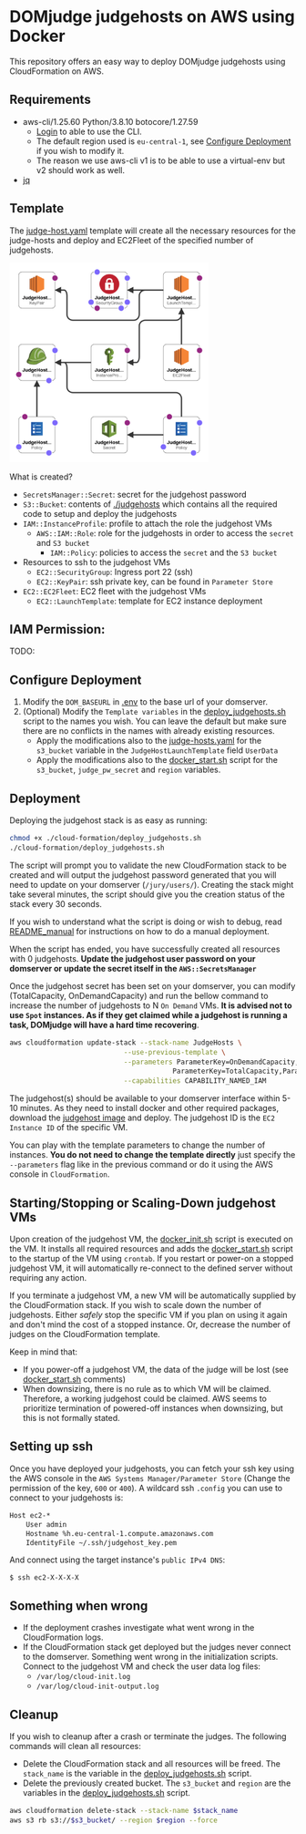 # DOMjudge judgehosts on AWS using Docker

This repository offers an easy way to deploy DOMjudge judgehosts using CloudFormation on AWS.

## Requirements
- aws-cli/1.25.60 Python/3.8.10 botocore/1.27.59
    - [Login](https://docs.aws.amazon.com/cli/latest/userguide/cli-configure-quickstart.html) to able to use the CLI. 
    - The default region used is `eu-central-1`, see [Configure Deployment](#configure-deployment) if you wish to modify it.
    - The reason we use aws-cli v1 is to be able to use a virtual-env but v2 should work as well.
- [jq](https://manpages.ubuntu.com/manpages/xenial/man1/jq.1.html)


## Template
The [judge-host.yaml](cloud-formation/judge-hosts.yaml) template will create all the necessary resources for the judge-hosts and deploy and EC2Fleet of the specified number of judgehosts.

<img src="./readme-img/judgehost-designer.png" width="350">

What is created?
- `SecretsManager::Secret`: secret for the judgehost password
- `S3::Bucket`: contents of [./judgehosts](./judgehost/) which contains all the required code to setup and deploy the judgehosts
- `IAM::InstanceProfile`: profile to attach the role the judgehost VMs
    - `AWS::IAM::Role`: role for the judgehosts in order to access the `secret` and `S3 bucket`
        - `IAM::Policy`: policies to access the `secret` and the `S3 bucket`
- Resources to ssh to the judgehost VMs
    - `EC2::SecurityGroup`: Ingress port 22 (ssh)
    - `EC2::KeyPair`: ssh private key, can be found in `Parameter Store`
- `EC2::EC2Fleet`: EC2 fleet with the judgehost VMs
    - `EC2::LaunchTemplate`: template for EC2 instance deployment

## IAM Permission:
TODO:

## Configure Deployment
1. Modify the `DOM_BASEURL` in [.env](./judgehost/.env) to the base url of your domserver.
2. (Optional) Modify the `Template variables` in the [deploy_judgehosts.sh](./cloud-formation/deploy_judgehosts.sh) script to the names you wish. You can leave the default but make sure there are no conflicts in the names with already existing resources.
    - Apply the modifications also to the [judge-hosts.yaml](./cloud-formation/judge-hosts.yaml) for the `s3_bucket` variable in the `JudgeHostLaunchTemplate` field `UserData`
    - Apply the modifications also to the [docker_start.sh](./judgehost/scripts/docker_start.sh) script for the `s3_bucket`, `judge_pw_secret` and `region` variables.

## Deployment
Deploying the judgehost stack is as easy as running:
```bash
chmod +x ./cloud-formation/deploy_judgehosts.sh
./cloud-formation/deploy_judgehosts.sh
```
The script will prompt you to validate the new CloudFormation stack to be created and will output the judgehost password generated that you will need to update on your domserver (`/jury/users/`). Creating the stack might take several minutes, the script should give you the creation status of the stack every 30 seconds.

If you wish to understand what the script is doing or wish to debug, read [README_manual](./README_manual.md) for instructions on how to do a manual deployment.

When the script has ended, you have successfully created all resources with 0 judgehosts. **Update the judgehost user password on your domserver or update the secret itself in the `AWS::SecretsManager`** 

Once the judgehost secret has been set on your domserver, you can modify (TotalCapacity, OnDemandCapacity) and run the bellow command to increase the number of judgehosts to N `On Demand` VMs. **It is advised not to use `Spot` instances. As if they get claimed while a judgehost is running a task, DOMjudge will have a hard time recovering**.
```bash
aws cloudformation update-stack --stack-name JudgeHosts \
                            --use-previous-template \
                            --parameters ParameterKey=OnDemandCapacity,ParameterValue={N} \
                                        ParameterKey=TotalCapacity,ParameterValue={N} \
                            --capabilities CAPABILITY_NAMED_IAM 
```

The judgehost(s) should be available to your domserver interface within 5-10 minutes. As they need to install docker and other required packages, download the [judgehost image](https://hub.docker.com/r/domjudge/judgehost/) and deploy. The judgehost ID is the `EC2 Instance ID` of the specific VM.

You can play with the template parameters to change the number of instances. **You do not need to change the template directly** just specify the `--parameters` flag like in the previous command or do it using the AWS console in `CloudFormation`. 


## Starting/Stopping or Scaling-Down judgehost VMs
Upon creation of the judgehost VM, the [docker_init.sh](./judgehost/scripts/docker_init.sh) script is executed on the VM. It installs all required resources and adds the [docker_start.sh](./judgehost/scripts/docker_start.sh) script to the startup of the VM using `crontab`. If you restart or power-on a stopped judgehost VM, it will automatically re-connect to the defined server without requiring any action. 

If you terminate a judgehost VM, a new VM will be automatically supplied by the CloudFormation stack. If you wish to scale down the number of judgehosts. Either *safely* stop the specific VM if you plan on using it again and don't mind the cost of a stopped instance. Or, decrease the number of judges on the CloudFormation template. 

Keep in mind that:
- If you power-off a judgehost VM, the data of the judge will be lost (see [docker_start.sh](./judgehost/scripts/docker_start.sh) comments)
- When downsizing, there is no rule as to which VM will be claimed. Therefore, a working judgehost could be claimed. AWS seems to prioritize termination of powered-off instances when downsizing, but this is not formally stated.

##  Setting up ssh
Once you have deployed your judgehosts, you can fetch your ssh key using the AWS console in the `AWS Systems Manager/Parameter Store` (Change the permission of the key, `600` or `400`). A wildcard ssh `.config` you can use to connect to your judgehosts is:
```ssh-config
Host ec2-*
    User admin
    Hostname %h.eu-central-1.compute.amazonaws.com
    IdentityFile ~/.ssh/judgehost_key.pem
```
And connect using the target instance's `public IPv4 DNS`:
```bash
$ ssh ec2-X-X-X-X
```

## Something when wrong
- If the deployment crashes investigate what went wrong in the CloudFormation logs. 
- If the CloudFormation stack get deployed but the judges never connect to the domserver. Something went wrong in the initialization scripts. Connect to the judgehost VM and check the user data log files:
    - `/var/log/cloud-init.log` 
    - `/var/log/cloud-init-output.log`

## Cleanup 
If you wish to cleanup after a crash or terminate the judges. The following commands will clean all resources:

- Delete the CloudFormation stack and all resources will be freed. The `stack_name` is the variable in the [deploy_judgehosts.sh](./cloud-formation/deploy_judgehosts.sh) script.
- Delete the previously created bucket. The `s3_bucket` and `region` are the variables in the [deploy_judgehosts.sh](./cloud-formation/deploy_judgehosts.sh) script. 

```bash
aws cloudformation delete-stack --stack-name $stack_name
aws s3 rb s3://$s3_bucket/ --region $region --force
```
